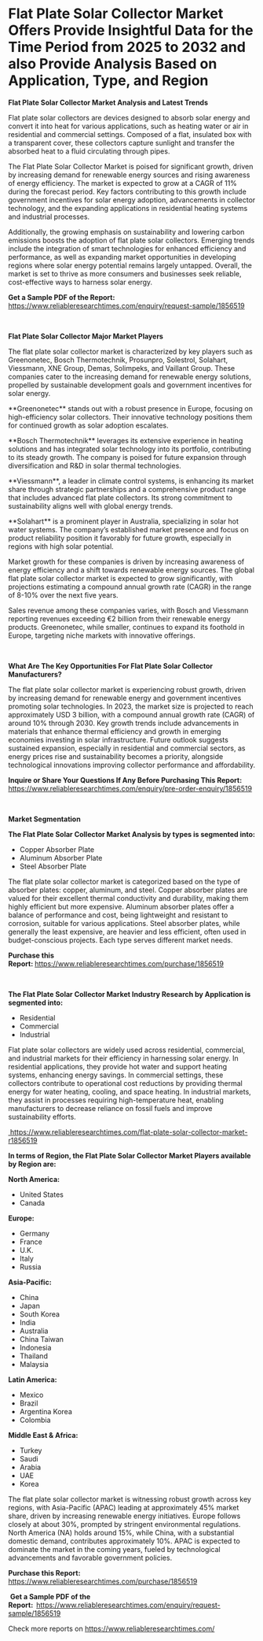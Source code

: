 <p><h1>Flat Plate Solar Collector Market Offers Provide Insightful Data for the Time Period from 2025 to 2032 and also Provide Analysis Based on Application, Type, and Region</h1></p><p><strong>Flat Plate Solar Collector Market Analysis and Latest Trends</strong></p>
<p><p>Flat plate solar collectors are devices designed to absorb solar energy and convert it into heat for various applications, such as heating water or air in residential and commercial settings. Composed of a flat, insulated box with a transparent cover, these collectors capture sunlight and transfer the absorbed heat to a fluid circulating through pipes.</p><p>The Flat Plate Solar Collector Market is poised for significant growth, driven by increasing demand for renewable energy sources and rising awareness of energy efficiency. The market is expected to grow at a CAGR of 11% during the forecast period. Key factors contributing to this growth include government incentives for solar energy adoption, advancements in collector technology, and the expanding applications in residential heating systems and industrial processes. </p><p>Additionally, the growing emphasis on sustainability and lowering carbon emissions boosts the adoption of flat plate solar collectors. Emerging trends include the integration of smart technologies for enhanced efficiency and performance, as well as expanding market opportunities in developing regions where solar energy potential remains largely untapped. Overall, the market is set to thrive as more consumers and businesses seek reliable, cost-effective ways to harness solar energy.</p></p>
<p><strong>Get a Sample PDF of the Report:&nbsp;</strong> <a href="https://www.reliableresearchtimes.com/enquiry/request-sample/1856519?utm_campaign=3355&utm_medium=2&utm_source=Github&utm_content=ia&utm_term=10042025&utm_id=flat-plate-solar-collector">https://www.reliableresearchtimes.com/enquiry/request-sample/1856519</a></p>
<p>&nbsp;</p>
<p><strong>Flat Plate Solar Collector Major Market Players</strong></p>
<p><p>The flat plate solar collector market is characterized by key players such as Greenonetec, Bosch Thermotechnik, Prosunpro, Solestrol, Solahart, Viessmann, XNE Group, Demas, Solimpeks, and Vaillant Group. These companies cater to the increasing demand for renewable energy solutions, propelled by sustainable development goals and government incentives for solar energy.</p><p>**Greenonetec** stands out with a robust presence in Europe, focusing on high-efficiency solar collectors. Their innovative technology positions them for continued growth as solar adoption escalates. </p><p>**Bosch Thermotechnik** leverages its extensive experience in heating solutions and has integrated solar technology into its portfolio, contributing to its steady growth. The company is poised for future expansion through diversification and R&D in solar thermal technologies.</p><p>**Viessmann**, a leader in climate control systems, is enhancing its market share through strategic partnerships and a comprehensive product range that includes advanced flat plate collectors. Its strong commitment to sustainability aligns well with global energy trends.</p><p>**Solahart** is a prominent player in Australia, specializing in solar hot water systems. The company’s established market presence and focus on product reliability position it favorably for future growth, especially in regions with high solar potential.</p><p>Market growth for these companies is driven by increasing awareness of energy efficiency and a shift towards renewable energy sources. The global flat plate solar collector market is expected to grow significantly, with projections estimating a compound annual growth rate (CAGR) in the range of 8-10% over the next five years.</p><p>Sales revenue among these companies varies, with Bosch and Viessmann reporting revenues exceeding €2 billion from their renewable energy products. Greenonetec, while smaller, continues to expand its foothold in Europe, targeting niche markets with innovative offerings.</p></p>
<p>&nbsp;</p>
<p><strong>What Are The Key Opportunities For Flat Plate Solar Collector Manufacturers?</strong></p>
<p><p>The flat plate solar collector market is experiencing robust growth, driven by increasing demand for renewable energy and government incentives promoting solar technologies. In 2023, the market size is projected to reach approximately USD 3 billion, with a compound annual growth rate (CAGR) of around 10% through 2030. Key growth trends include advancements in materials that enhance thermal efficiency and growth in emerging economies investing in solar infrastructure. Future outlook suggests sustained expansion, especially in residential and commercial sectors, as energy prices rise and sustainability becomes a priority, alongside technological innovations improving collector performance and affordability.</p></p>
<p><strong>Inquire or Share Your Questions If Any Before Purchasing This Report:</strong> <a href="https://www.reliableresearchtimes.com/enquiry/pre-order-enquiry/1856519?utm_campaign=3355&utm_medium=2&utm_source=Github&utm_content=ia&utm_term=10042025&utm_id=flat-plate-solar-collector">https://www.reliableresearchtimes.com/enquiry/pre-order-enquiry/1856519</a></p>
<p>&nbsp;</p>
<p><strong>Market Segmentation</strong></p>
<p><strong>The Flat Plate Solar Collector Market Analysis by types is segmented into:</strong></p>
<p><ul><li>Copper Absorber Plate</li><li>Aluminum Absorber Plate</li><li>Steel Absorber Plate</li></ul></p>
<p><p>The flat plate solar collector market is categorized based on the type of absorber plates: copper, aluminum, and steel. Copper absorber plates are valued for their excellent thermal conductivity and durability, making them highly efficient but more expensive. Aluminum absorber plates offer a balance of performance and cost, being lightweight and resistant to corrosion, suitable for various applications. Steel absorber plates, while generally the least expensive, are heavier and less efficient, often used in budget-conscious projects. Each type serves different market needs.</p></p>
<p><strong>Purchase this Report:&nbsp;</strong><a href="https://www.reliableresearchtimes.com/purchase/1856519?utm_campaign=3355&utm_medium=2&utm_source=Github&utm_content=ia&utm_term=10042025&utm_id=flat-plate-solar-collector">https://www.reliableresearchtimes.com/purchase/1856519</a></p>
<p>&nbsp;</p>
<p><strong>The Flat Plate Solar Collector Market Industry Research by Application is segmented into:</strong></p>
<p><ul><li>Residential</li><li>Commercial</li><li>Industrial</li></ul></p>
<p><p>Flat plate solar collectors are widely used across residential, commercial, and industrial markets for their efficiency in harnessing solar energy. In residential applications, they provide hot water and support heating systems, enhancing energy savings. In commercial settings, these collectors contribute to operational cost reductions by providing thermal energy for water heating, cooling, and space heating. In industrial markets, they assist in processes requiring high-temperature heat, enabling manufacturers to decrease reliance on fossil fuels and improve sustainability efforts.</p></p>
<p><a href="https://www.reliableresearchtimes.com/flat-plate-solar-collector-market-r1856519?utm_campaign=3355&utm_medium=2&utm_source=Github&utm_content=ia&utm_term=10042025&utm_id=flat-plate-solar-collector">&nbsp;https://www.reliableresearchtimes.com/flat-plate-solar-collector-market-r1856519</a></p>
<p><strong>In terms of Region, the Flat Plate Solar Collector Market Players available by Region are:</strong></p>
<p>
    <p> <strong> North America: </strong>
        <ul>
            <li>United States</li>
            <li>Canada</li>
        </ul>
        </p> 
    <p> <strong> Europe: </strong>
        <ul>
            <li>Germany</li>
            <li>France</li>
            <li>U.K.</li>
            <li>Italy</li>
            <li>Russia</li>
        </ul>
        </p> 
    <p> <strong> Asia-Pacific: </strong>
        <ul>
            <li>China</li>
            <li>Japan</li>
            <li>South Korea</li>
            <li>India</li>
            <li>Australia</li>
            <li>China Taiwan</li>
            <li>Indonesia</li>
            <li>Thailand</li>
            <li>Malaysia</li>
        </ul>
        </p> 
    <p> <strong> Latin America: </strong>
        <ul>
            <li>Mexico</li>
            <li>Brazil</li>
            <li>Argentina Korea</li>
            <li>Colombia</li>
        </ul>
        </p> 
    <p> <strong> Middle East & Africa: </strong>
        <ul>
            <li>Turkey</li>
            <li>Saudi</li>
            <li>Arabia</li>
            <li>UAE</li>
            <li>Korea</li>
        </ul>
    </p>
    </p>
<p><p>The flat plate solar collector market is witnessing robust growth across key regions, with Asia-Pacific (APAC) leading at approximately 45% market share, driven by increasing renewable energy initiatives. Europe follows closely at about 30%, prompted by stringent environmental regulations. North America (NA) holds around 15%, while China, with a substantial domestic demand, contributes approximately 10%. APAC is expected to dominate the market in the coming years, fueled by technological advancements and favorable government policies.</p></p>
<p><strong>Purchase this Report: </strong><a href="https://www.reliableresearchtimes.com/purchase/1856519?utm_campaign=3355&utm_medium=2&utm_source=Github&utm_content=ia&utm_term=10042025&utm_id=flat-plate-solar-collector">https://www.reliableresearchtimes.com/purchase/1856519</a></p>
<p>&nbsp;<strong>Get a Sample PDF of the Report:&nbsp;&nbsp;</strong><a href="https://www.reliableresearchtimes.com/enquiry/request-sample/1856519?utm_campaign=3355&utm_medium=2&utm_source=Github&utm_content=ia&utm_term=10042025&utm_id=flat-plate-solar-collector">https://www.reliableresearchtimes.com/enquiry/request-sample/1856519</a></p>
<p><strong></strong></p>
<p>Check more reports on <a href="https://www.reliableresearchtimes.com/?utm_campaign=3355&utm_medium=2&utm_source=Github&utm_content=ia&utm_term=10042025&utm_id=flat-plate-solar-collector">https://www.reliableresearchtimes.com/</a></p>